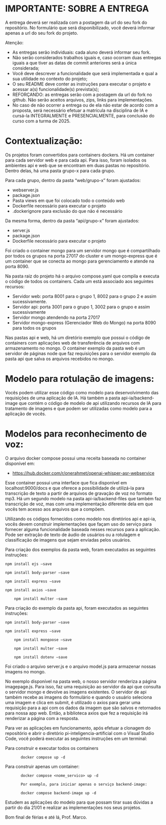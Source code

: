 # IMPORTANTE: SOBRE A ENTREGA

A entrega deverá ser realizada com a postagem da url do seu fork do repositório. No formulário que será disponibilizado, você deverá informar apenas a url do seu fork do projeto.

Atenção:
- As entregas serão individuais: cada aluno deverá informar seu fork.
- Não serão considerados trabalhos iguais e, caso ocorram duas entregas iguais a que tiver as datas de commit anteriores será a única considerada;
- Você deve descrever a funcionalidade que será implementada e qual a sua utilidade no contexto do projeto;
- O seu README deve conter as instruções para executar o projeto e acessar a(s) funcionalidade(s) prevista(s);
- REFORÇANDO: as entregas serão com a postagem da url do fork no github. Não serão aceitos arquivos, zips, links para implementações.
- No caso de não ocorrer a entrega ou de ela não estar de acordo com a proposta, será necessário efetuar a matrícula na disciplina de IA e cursá-la INTEGRALMENTE e PRESENCIALMENTE, para conclusão do curso com a turma de 2025.

# Contextualização:

Os projetos foram convertidos para containers dockers. Há um container para cada servidor web e para cada api. Para isso, foram isolados os ambientes api e web que se encontram em duas pastas no repositório. Dentro delas, há uma pasta grupo-x para cada grupo. 


Para cada grupo, dentro da pasta “web/grupo-x” foram ajustados:
- webserver.js 
- package.json
- Pasta views em que foi colocado todo o conteúdo web
- Dockerfile necessário para executar o projeto
- .dockerignore para exclusão do que não é necessário


Da mesma forma, dentro da pasta “api/grupo-x” foram ajustados:
- server.js 
- package.json
- Dockerfile necessário para executar o projeto


Foi criado o container mongo para um servidor mongo que é compartilhado por todos os grupos na porta 27017 do cluster e um mongo-express que é um container que se conecta ao mongo para gerenciamento e atende na porta 8090.


Na pasta raiz do projeto há o arquivo compose.yaml que compila e executa o código de todos os containers. Cada um está associado aos seguintes recursos:
- Servidor web: porta 8001 para o grupo 1, 8002 para o grupo 2 e assim sucessivamente.
- Servidor api: porta 3001 para o grupo 1, 3002 para o grupo e  assim sucessivamente
- Servidor mongo atendendo na porta 27017
- Servidor mongo-express (Gerenciador Web do Mongo) na porta 8090 para todos os grupos


Nas pastas api e web, há um diretório exemplo que possui o código de containers com aplicações web de transferência de arquivos com armazenamento no mongo. O container exemplo da pasta web é um servidor de páginas node que faz requisições para o servidor exemplo da pasta api que salva os arquivos recebidos no mongo. 

# Modelo para rotulação de imagens:
Vocês podem utilizar esse código como modelo para desenvolvimento das requisições de uma aplicação de IA. Há também a pasta api-ia/backend-image que contém o código de modelo de api utilizando recursos de IA para tratamento de imagens e que podem ser utilizadas como modelo para a aplicação de vocês.


# Modelos para reconhecimento de voz:
O arquivo docker compose possui uma receita baseada no container disponível em:


 - https://hub.docker.com/r/onerahmet/openai-whisper-asr-webservice


Esse container possui uma interface que fica disponível em localhost:9000/docs e que oferece a possibilidade de utilizá-la para transcrição de texto a partir de arquivos de gravação de voz no formato mp3. 
Há um segundo modelo na pasta api-ia/backend-files que também faz transcrição de voz, mas com uma implementação diferente dela em que vocês tem acesso aos arquivos que a compõem. 


Utilizando os códigos fornecidos como modelo nos diretórios api e api-ia, vocês devem construir implementações que façam uso do serviço para fornecer alguma funcionalidade baseada nesses recursos para a aplicação. Pode ser extração de texto de áudio de usuários ou a rotulagem e classificação de imagens que sejam enviadas pelos usuários. 


Para criação dos exemplos da pasta web, foram executados as seguintes instruções:

	npm install ejs –save

	npm install body-parser –save

	npm install express –save

	npm install axios –save

        npm install multer –save

Para criação do exemplo da pasta api, foram executados as seguintes instruções:

	npm install body-parser –save

	npm install express –save

        npm install mongoose –save

        npm install multer –save

        npm install dotenv –save


Foi criado o arquivo server.js e o arquivo model.js para armazenar nossas imagens no mongo. 


No exemplo disponível na pasta web, o nosso servidor renderiza a página imagepage.js. Para isso, faz uma requisição ao servidor da api que consulta o servidor mongo e devolve as imagens existentes. O servidor de api também recebe as imagens do formulário e quando o usuário seleciona uma imagem e clica em submit, é utilizado o axios para gerar uma requisição para a api com os dados da imagem que são salvos e retornados para nossa app web. Então, a biblioteca axios que fez a requisição irá renderizar a página com a resposta.


Para ver as aplicações em funcionamento, após efetuar a clonagem do repositório e abrir o diretório pi-inteligencia-artificial com o Visual Studio Code, você poderá executar as seguintes instruções em um terminal:

Para construir e executar todos os containers

           docker compose up -d

Para construir apenas um container:

           docker compose <nome_servico> up -d

           Por exemplo, para iniciar apenas o serviço backend-image:

           docker compose backend-image up -d

Estudem as aplicações do modelo para que possam tirar suas dúvidas a partir do dia 21/01 e realizar as implementações nos seus projetos. 

Bom final de férias e até lá,
Prof. Marco.

